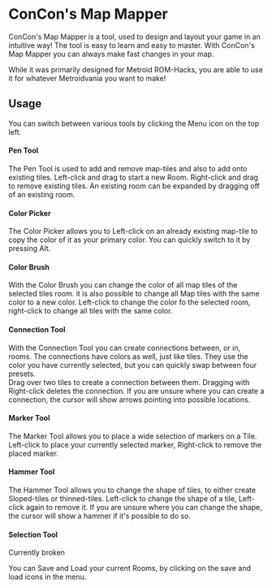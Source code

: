 # ConCon's Map Mapper
ConCon's Map Mapper is a tool, used to design and layout your game in an intuitive way!
The tool is easy to learn and easy to master. With ConCon's Map Mapper you can always make fast changes
in your map.

While it was primarily designed for Metroid ROM-Hacks, you are able to use it for whatever Metroidvania you want to make!


## Usage

You can switch between various tools by clicking the Menu icon on the top left.

#### Pen Tool
The Pen Tool is used to add and remove map-tiles and also to add onto existing tiles. Left-click and drag to start a new Room. Right-click and drag to remove existing tiles. An existing room can be expanded by dragging off of an existing room.

#### Color Picker
The Color Picker allows you to Left-click on an already existing map-tile to copy the color of it as your primary color. You can quickly switch to it by pressing Alt.

#### Color Brush
With the Color Brush you can change the color of all map tiles of the selected tiles room. it is also possible to change all Map tiles with the same color to a new color. Left-click to change the color fo the selected room, right-click to change all tiles with the same color.

#### Connection Tool
With the Connection Tool you can create connections between, or in, rooms. The connections have colors as well, just like tiles. They use the color you have currently selected, but you can quickly swap between four presets.  
Drag over two tiles to create a connection between them. Dragging with Right-click deletes the connection. If you are unsure where you can create a connection, the cursor will show arrows pointing into possible locations.

#### Marker Tool
The Marker Tool allows you to place a wide selection of markers on a Tile. Left-click to place your currently selected marker, Right-click to remove the placed marker.

#### Hammer Tool
The Hammer Tool allows you to change the shape of tiles, to either create Sloped-tiles or thinned-tiles. Left-click to change the shape of a tile, Left-click again to remove it. If you are unsure where you can change the shape, the cursor will show a hammer if it's possible to do so.

#### Selection Tool
Currently broken

You can Save and Load your current Rooms, by clicking on the save and load icons in the menu.
